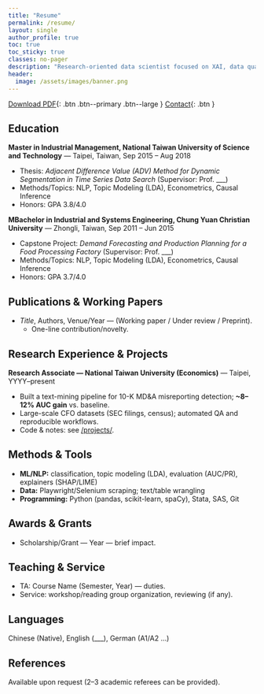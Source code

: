 ```yaml
---
title: "Resume"
permalink: /resume/
layout: single
author_profile: true
toc: true
toc_sticky: true
classes: no-pager
description: "Research-oriented data scientist focused on XAI, data quality, and misinformation detection."
header:
  image: /assets/images/banner.png
---
```


[Download PDF](/assets/cv/WeiJu_Liao_CV.pdf){: .btn .btn--primary .btn--large }
[Contact](/contact/){: .btn }

## Education
**Master in Industrial Management, National Taiwan University of Science and Technology** — Taipei, Taiwan, Sep 2015 – Aug 2018  
- Thesis: *Adjacent Difference Value (ADV) Method for Dynamic Segmentation in Time Series Data Search* (Supervisor: Prof. ___)  
- Methods/Topics: NLP, Topic Modeling (LDA), Econometrics, Causal Inference  
- Honors: GPA 3.8/4.0

**MBachelor in Industrial and Systems Engineering, Chung Yuan Christian University** — Zhongli, Taiwan, Sep 2011 – Jun 2015  
- Capstone Project: *Demand Forecasting and Production Planning for a Food Processing Factory* (Supervisor: Prof. ___)  
- Methods/Topics: NLP, Topic Modeling (LDA), Econometrics, Causal Inference  
- Honors: GPA 3.7/4.0

## Publications & Working Papers
- *Title*, Authors, Venue/Year — (Working paper / Under review / Preprint).  
  - One-line contribution/novelty.

## Research Experience & Projects
**Research Associate — National Taiwan University (Economics)** — Taipei, YYYY–present  
- Built a text-mining pipeline for 10-K MD&A misreporting detection; **~8–12% AUC gain** vs. baseline.  
- Large-scale CFO datasets (SEC filings, census); automated QA and reproducible workflows.  
- Code & notes: see [/projects/](/projects/).

## Methods & Tools
- **ML/NLP:** classification, topic modeling (LDA), evaluation (AUC/PR), explainers (SHAP/LIME)  
- **Data:** Playwright/Selenium scraping; text/table wrangling  
- **Programming:** Python (pandas, scikit-learn, spaCy), Stata, SAS, Git

## Awards & Grants
- Scholarship/Grant — Year — brief impact.

## Teaching & Service
- TA: Course Name (Semester, Year) — duties.  
- Service: workshop/reading group organization, reviewing (if any).

## Languages
Chinese (Native), English (___), German (A1/A2 …)

## References
Available upon request (2–3 academic referees can be provided).